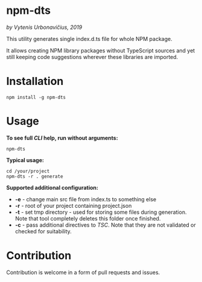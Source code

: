 # npm-dts

_by Vytenis Urbonavičius, 2019_

This utility generates single index.d.ts file for whole NPM package.

It allows creating NPM library packages without TypeScript sources and yet still keeping code suggestions wherever these libraries are imported.

# Installation

```
npm install -g npm-dts
```

# Usage

**To see full _CLI_ help, run without arguments:**

```
npm-dts
```

**Typical usage:**

```
cd /your/project
npm-dts -r . generate
```

**Supported additional configuration:**

- **-e** - change main src file from index.ts to something else
- **-r** - root of your project containing project.json
- **-t** - set tmp directory - used for storing some files during generation. Note that tool completely deletes this folder once finished.
- **-c** - pass additional directives to _TSC_. Note that they are not validated or checked for suitability.

# Contribution

Contribution is welcome in a form of pull requests and issues.
